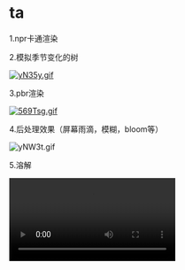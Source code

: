 # ta
1.npr卡通渲染




2.模拟季节变化的树

[![yN35y.gif](https://ss.im5i.com/2021/10/22/yN35y.gif)](https://ss.im5i.com/2021/10/22/yN35y.gif)

3.pbr渲染

[![569Tsg.gif](https://z3.ax1x.com/2021/10/22/569Tsg.gif)](https://imgtu.com/i/569Tsg)

4.后处理效果（屏幕雨滴，模糊，bloom等）



![yNW3t.gif](https://ss.im5i.com/2021/10/22/yNW3t.gif)



5.溶解



<video src="作品/dissolve.mp4"></video>

